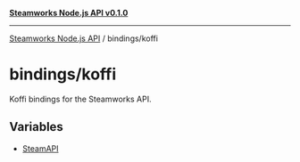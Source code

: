 [**Steamworks Node.js API v0.1.0**](../../README.md)

***

[Steamworks Node.js API](../../modules.md) / bindings/koffi

# bindings/koffi

Koffi bindings for the Steamworks API.

## Variables

- [SteamAPI](variables/SteamAPI.md)
